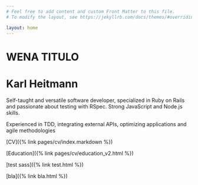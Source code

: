 ```yaml
---
# Feel free to add content and custom Front Matter to this file.
# To modify the layout, see https://jekyllrb.com/docs/themes/#overriding-theme-defaults

layout: home
---
```


<h1 class="karl"> WENA TITULO </h1>

# Karl Heitmann

<!--## Versatile fullstack web developer, specialized in Ruby on Rails.-->

Self-taught and versatile software developer, specialized
in Ruby on Rails and passionate about testing with RSpec.
Strong JavaScript and Node.js skills.

Experienced in TDD, integrating external APIs, optimizing
applications and agile methodologies

[CV]({% link pages/cv/index.markdown %})

[Education]({% link pages/cv/education_v2.html %})

[test sass]({% link test.html %})

[bla]({% link bla.html %})

